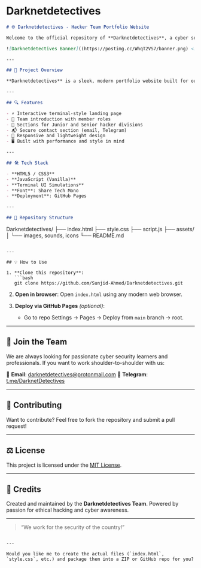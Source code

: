 # Darknetdetectives

```markdown
# 🌐 Darknetdetectives - Hacker Team Portfolio Website

Welcome to the official repository of **Darknetdetectives**, a cyber security-driven hacker team focused on defending digital borders and spreading awareness in the world of ethical hacking and penetration testing.

![Darknetdetectives Banner]((https://postimg.cc/WhqT2VS7/banner.png) <!-- Optional banner image -->

---

## 🚀 Project Overview

**Darknetdetectives** is a sleek, modern portfolio website built for our team to showcase who we are, what we do, and how we contribute to cyber security. This site reflects our vision, members, sectors (Junior/Senior), and ways to collaborate with or join us.

---

## 🔍 Features

- ⚡ Interactive terminal-style landing page
- 🧠 Team introduction with member roles
- 🔐 Sections for Junior and Senior hacker divisions
- 📬 Secure contact section (email, Telegram)
- 🎯 Responsive and lightweight design
- 🖥️ Built with performance and style in mind

---

## 🛠️ Tech Stack

- **HTML5 / CSS3**
- **JavaScript (Vanilla)**
- **Terminal UI Simulations**
- **Font**: Share Tech Mono
- **Deployment**: GitHub Pages

---

## 📂 Repository Structure

```

Darknetdetectives/
├── index.html
├── style.css
├── script.js
├── assets/
│   └── images, sounds, icons
└── README.md

````

---

## 💡 How to Use

1. **Clone this repository**:
   ```bash
   git clone https://github.com/Sunjid-Ahmed/Darknetdetectives.git
````

2. **Open in browser**:
   Open `index.html` using any modern web browser.

3. **Deploy via GitHub Pages** *(optional)*:

   * Go to repo Settings → Pages → Deploy from `main` branch → root.

---

## 👥 Join the Team

We are always looking for passionate cyber security learners and professionals. If you want to work shoulder-to-shoulder with us:

📩 **Email**: [darknetdetectives@protonmail.com](mailto:darknetdetectives@protonmail.com)
💬 **Telegram**: [t.me/DarknetDetectives](https://t.me/DarknetDetectives)

---

## 🤝 Contributing

Want to contribute? Feel free to fork the repository and submit a pull request!

---

## ⚖️ License

This project is licensed under the [MIT License](LICENSE).

---

## 🧠 Credits

Created and maintained by the **Darknetdetectives Team**.
Powered by passion for ethical hacking and cyber awareness.

---

> “We work for the security of the country!”

```

---

Would you like me to create the actual files (`index.html`, `style.css`, etc.) and package them into a ZIP or GitHub repo for you?
```
